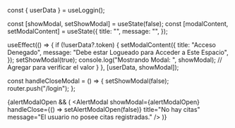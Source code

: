 const { userData } = useLoggin();

const [showModal, setShowModal] = useState(false);
  const [modalContent, setModalContent] = useState({
    title: "",
    message: "",
  });


 useEffect(() => {
    if (!userData?.token) {
      setModalContent({
        title: "Acceso Denegado",
        message: "Debe estar Logueado para Acceder a Este Espacio",
      });
      setShowModal(true);
      console.log("Mostrando Modal: ", showModal); // Agregar para verificar el valor
    }
  }, [userData, showModal]);


  const handleCloseModal = () => {
    setShowModal(false);
    router.push("/login"); 
  };

  {alertModalOpen && (
        <AlertModal
          showModal={alertModalOpen}
          handleClose={() => setAlertModalOpen(false)}
          title="No hay citas"
          message="El usuario no posee citas registradas."
        />
      )}
  